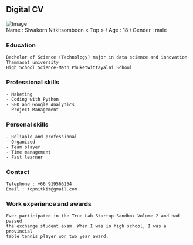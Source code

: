 ## Digital CV
![Image](https://img.in.th/images/344f1c08cc4f3ad9fa024ba10c66f680.jpg)  
Name : Siwakorn Nitkitsomboon < Top > / Age : 18 / Gender : male

### Education
    Bachelor of Science (Technology) major in data science and innovation 
    Thammasat university
    High School Science-Math Phuketwittayalai School

### Professional skills
    - Maketing  
    - Coding with Python  
    - SEO and Google Analytics   
    - Project Management  

### Personal skills
    - Reliable and professional   
    - Organized  
    - Team player  
    - Time management   
    - Fast learner   

### Contact 
    Telephone : +66 919566254  
    Email : topnitkit@gmail.com  

### Work experience and awards
    Ever participated in the True Lab Startup Sandbox Volume 2 and had passed 
    the exchange student exam. When I was in high school, I was a provincial 
    table tennis player won two year award.
